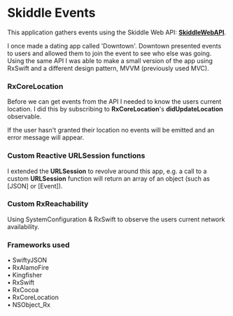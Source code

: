 <h1>Skiddle Events</h1>

<p>This application gathers events using the Skiddle Web API: <b><a href="https://github.com/Skiddle/web-api" target="_blank">SkiddleWebAPI</a></b>.</p>

<p>I once made a dating app called 'Downtown'. Downtown presented events to users and allowed them to join the event to see who else was going. Using the same API I was able to make a small version of the app using RxSwift and a different design pattern, MVVM (previously used MVC).</p>

<h3>RxCoreLocation</h3>
<p>Before we can get events from the API I needed to know the users current location. I did this by subscribing to <b>RxCoreLocation</b>'s <b>didUpdateLocation</b> observable. <p>
<p>If the user hasn't granted their location no events will be emitted and an error message will appear.</p>

<h3>Custom Reactive URLSession functions</h3>
<p>I extended the <b>URLSession</b> to revolve around this app, e.g. a call to a custom <b>URLSession</b> function will return an array of an object (such as [JSON] or [Event]).</p>

<h3>Custom RxReachability</h3>
<p>Using SystemConfiguration & RxSwift to observe the users current network availability.</p>

<h3>Frameworks used</h3>
<p>
&bull; SwiftyJSON <br> &bull; RxAlamoFire <br> &bull; Kingfisher <br> &bull; RxSwift <br> &bull; RxCocoa <br> &bull; RxCoreLocation <br> &bull; NSObject_Rx
</p>
